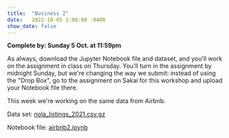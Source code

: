 ```yaml
---
title:  "Business 2"
date:   2022-10-05 2:00:00 -0400
show_date: false
---
```

**Complete by: Sunday 5 Oct. at 11:59pm**

As always, download the Jupyter Notebook file and dataset, and you'll work on the assignment in class on Thursday. You'll turn in the assignment by midnight Sunday, but we're changing the way we submit: instead of using the "Drop Box", go to the assignment on Sakai for this workshop and upload your Notebook file there.

This week we're working on the same data from Airbnb.

Data set: <a href="/CIS241/data/nola_listings_2021.csv.gz" download>nola_listings_2021.csv.gz</a>

Notebook file: <a href="/CIS241/resources/airbnb1.ipynb" download>airbnb2.ipynb</a>
